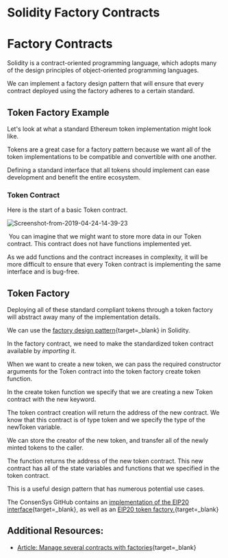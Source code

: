 # Solidity Factory Contracts

  Factory Contracts
=================

 Solidity is a contract-oriented programming language, which adopts many of the design principles of object-oriented programming languages.

 We can implement a factory design pattern that will ensure that every contract deployed using the factory adheres to a certain standard.

 Token Factory Example
---------------------

 Let's look at what a standard Ethereum token implementation might look like.

 Tokens are a great case for a factory pattern because we want all of the token implementations to be compatible and convertible with one another.

 Defining a standard interface that all tokens should implement can ease development and benefit the entire ecosystem.

 ### Token Contract

 Here is the start of a basic Token contract.

 ![Screenshot-from-2019-04-24-14-39-23](https://files.cdn.thinkific.com/file_uploads/205430/images/c35/834/9da/1595718641286.jpg)

  You can imagine that we might want to store more data in our Token contract. This contract does not have functions implemented yet.

 As we add functions and the contract increases in complexity, it will be more difficult to ensure that every Token contract is implementing the same interface and is bug-free.

 Token Factory
-------------

 Deploying all of these standard compliant tokens through a token factory will abstract away many of the implementation details.

 We can use the [factory design pattern](https://en.wikipedia.org/wiki/Factory_method_pattern){target=_blank} in Solidity.

 In the factory contract, we need to make the standardized token contract available by *importing* it.

 When we want to create a new token, we can pass the required constructor arguments for the Token contract into the token factory create token function.

 In the create token function we specify that we are creating a new Token contract with the new keyword.

 The token contract creation will return the address of the new contract. We know that this contract is of type token and we specify the type of the newToken variable.

 We can store the creator of the new token, and transfer all of the newly minted tokens to the caller.

 The function returns the address of the new token contract. This new contract has all of the state variables and functions that we specified in the token contract.

 This is a useful design pattern that has numerous potential use cases.

 The ConsenSys GitHub contains an [implementation of the EIP20 interface](https://github.com/ConsenSys/Tokens/blob/master/contracts/eip20/EIP20.sol){target=_blank}, as well as an [EIP20 token factory.](https://github.com/ConsenSys/Tokens/blob/master/contracts/eip20/EIP20Factory.sol){target=_blank}

 Additional Resources:
---------------------

 * [Article: Manage several contracts with factories](https://ethereumdev.io/manage-several-contracts-with-factories/){target=_blank}